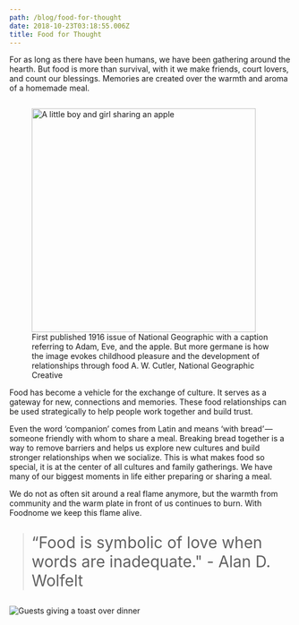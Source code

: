 ```yaml
---
path: /blog/food-for-thought
date: 2018-10-23T03:18:55.006Z
title: Food for Thought
---
```

For as long as there have been humans, we have been gathering around the hearth. But food is more than survival, with it we make friends, court lovers, and count our blessings. Memories are created over the warmth and aroma of a homemade meal.

<figure style="float: left;">
<img width="400px" src="/assets/food-for-thought-img.jpeg" alt="A little boy and girl sharing an apple"/>
<figcaption align="center;">
First published 1916 issue of National Geographic with a caption referring to Adam, Eve, and the apple. But more germane is how the image evokes childhood pleasure and the development of relationships through food
A. W. Cutler, National Geographic Creative
</figcaption>
</figure>

Food has become a vehicle for the exchange of culture. It serves as a gateway for new, connections and memories. These food relationships can be used strategically to help people work together and build trust.

Even the word ‘companion’ comes from Latin and means ‘with bread’ — someone friendly with whom to share a meal. Breaking bread together is a way to remove barriers and helps us explore new cultures and build stronger relationships when we socialize. This is what makes food so special, it is at the center of all cultures and family gatherings. We have many of our biggest moments in life either preparing or sharing a meal.

We do not as often sit around a real flame anymore, but the warmth from community and the warm plate in front of us continues to burn. With Foodnome we keep this flame alive.

> <p style="font-size: 2em;">“Food is symbolic of love when words are inadequate." - Alan D. Wolfelt</p>

![Guests giving a toast over dinner](/assets/food-for-thought-banner.jpeg)
